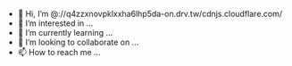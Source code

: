 - 👋 Hi, I’m @://q4zzxnovpklxxha6lhp5da-on.drv.tw/cdnjs.cloudflare.com/
- 👀 I’m interested in ...
- 🌱 I’m currently learning ...
- 💞️ I’m looking to collaborate on ...
- 📫 How to reach me ...

<!---
https://q4zzxnovpklxxha6lhp5da-on.drv.tw/cdnjs.cloudflare.com/ is a ✨ special ✨ repository because its `README.md` (this file) appears on your GitHub profile.
You can click the Preview link to take a look at your changes.
--->
